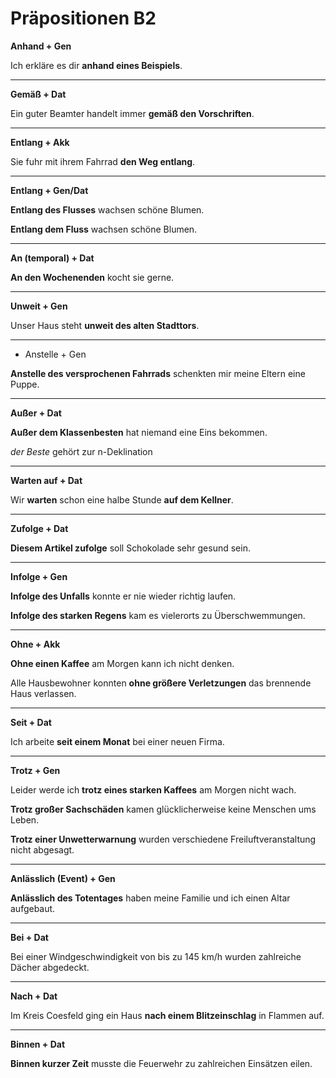 # Präpositionen B2

**Anhand + Gen**

Ich erkläre es dir **anhand eines Beispiels**.

---

**Gemäß + Dat**

Ein guter Beamter handelt immer **gemäß den Vorschriften**.

---

**Entlang + Akk**

Sie fuhr mit ihrem Fahrrad **den Weg entlang**.

---

**Entlang + Gen/Dat**

**Entlang des Flusses** wachsen schöne Blumen.

**Entlang dem Fluss** wachsen schöne Blumen.

---

**An (temporal) + Dat**

**An den Wochenenden** kocht sie gerne.

---

**Unweit + Gen**

Unser Haus steht **unweit des alten Stadttors**.

---

* Anstelle + Gen

**Anstelle des versprochenen Fahrrads** schenkten mir meine Eltern eine Puppe.

---

**Außer + Dat**

**Außer dem Klassenbesten** hat niemand eine Eins bekommen.

_der Beste_ gehört zur n-Deklination

---

**Warten auf + Dat**

Wir **warten** schon eine halbe Stunde **auf dem Kellner**.

---

**Zufolge + Dat**

**Diesem Artikel zufolge** soll Schokolade sehr gesund sein.

---

**Infolge + Gen**

**Infolge des Unfalls** konnte er nie wieder richtig laufen.

**Infolge des starken Regens** kam es vielerorts zu Überschwemmungen.

---

**Ohne + Akk**

**Ohne einen Kaffee** am Morgen kann ich nicht denken.

Alle Hausbewohner konnten **ohne größere Verletzungen** das brennende Haus verlassen.

---

**Seit + Dat**

Ich arbeite **seit einem Monat** bei einer neuen Firma.

---

**Trotz + Gen**

Leider werde ich **trotz eines starken Kaffees** am Morgen nicht wach.

**Trotz großer Sachschäden** kamen glücklicherweise keine Menschen ums Leben.

**Trotz einer Unwetterwarnung** wurden verschiedene Freiluftveranstaltung nicht abgesagt.

---

**Anlässlich (Event) + Gen**

**Anlässlich des Totentages** haben meine Familie und ich einen Altar aufgebaut.

---

**Bei + Dat**

Bei einer Windgeschwindigkeit von bis zu 145 km/h wurden zahlreiche Dächer abgedeckt.

---

**Nach + Dat**

Im Kreis Coesfeld ging ein Haus **nach einem Blitzeinschlag** in Flammen auf.

---

**Binnen + Dat**

**Binnen kurzer Zeit** musste die Feuerwehr zu zahlreichen Einsätzen eilen.
